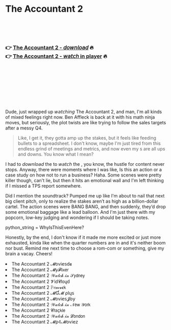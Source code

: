 <h1>The Accountant 2</h1>

<br><br><br>

<h3>👉 <a href="https://Danielles-kuptfistido1977.github.io/gdzcecptfy/">The Accountant 2 - 𝘥𝘰𝘸𝘯𝘭𝘰𝘢𝘥</a> 🔥<br>
👉 <a href="https://Danielles-kuptfistido1977.github.io/gdzcecptfy/">The Accountant 2 - 𝘸𝘢𝘵𝘤𝘩 in player</a> 🔥
</h3>



<br><br><br><br><br><br><br>


Dude, just wrapped up 𝘸𝘢𝘵𝘤𝘩𝘪𝘯𝘨 The Accountant 2, and man, I'm all kinds of mixed feelings right now. Ben Affleck is back at it with his math ninja moves, but seriously, the plot twists are like trying to follow the sales targets after a messy Q4.

> Like, I get it, they gotta amp up the stakes, but it feels like feeding bullets to a spreadsheet. I don't know, maybe I'm just tired from this endless grind of meetings and metrics, and now even my  s are all ups and downs. You know what I mean?

I had to 𝘥𝘰𝘸𝘯𝘭𝘰𝘢𝘥 the   to 𝘸𝘢𝘵𝘤𝘩 the  , you know, the hustle for content never stops. Anyway, there were moments where I was like, Is this an action   or a case study on how not to run a business? Haha. Some scenes were pretty killer though, can't lie, but then it hits an emotional wall and I'm left thinking if I missed a TPS report somewhere.

Did I mention the soundtrack? Pumped me up like I'm about to nail that next big client pitch, only to realize the stakes aren’t as high as a billion-dollar cartel. The action scenes were BANG BANG, and then suddenly, they’d drop some emotional baggage like a lead balloon. And I'm just there with my popcorn, low-key judging and wondering if I should be taking notes.

python_string = WhyIsThisEvenHere?

Honestly, by the end, I don't know if it made me more excited or just more exhausted, kinda like when the quarter numbers are in and it's neither boom nor bust. Remind me next time to choose a rom-com or something, give my brain a vacay. Cheers!

<li>The Accountant 2 𝓜𝗈ν𝗂𝖾𝗌ԁ𝖆</li>
<li>The Accountant 2 𝓜𝗒𝓕𝗅𝗂𝗑𝖾𝗋</li>
<li>The Accountant 2 𝒲𝒶𝓉𝒸𝒽 𝒾𝓃 𝒮𝗒𝖽𝗇𝖾𝗒</li>
<li>The Accountant 2 𝓥𝗂ԁ𝓒𝗅𝗈ųԁ</li>
<li>The Accountant 2 𝙿𝑒𝒶𝒸𝓸𝐜𝗄</li>
<li>The Accountant 2 𝓜Ɠ𝓜 ρ𝗅ų𝗌</li>
<li>The Accountant 2 𝓜𝗈ν𝗂𝖾𝗌𝓙𝗈𝗒</li>
<li>The Accountant 2 𝒲𝒶𝓉𝒸𝒽 𝒾𝓃 𝒩𝖾𝗐 𝒴𝗈𝗋𝗄</li>
<li>The Accountant 2 𝓒𝗋𝖺ç𝗄𝗅𝖾</li>
<li>The Accountant 2 𝒲𝒶𝓉𝒸𝒽 𝒾𝓃 𝓛𝗈𝗇𝖽𝗈𝗇</li>
<li>The Accountant 2 𝓜ρ𝟜𝓜𝗈ν𝗂𝖾𝗓</li>
